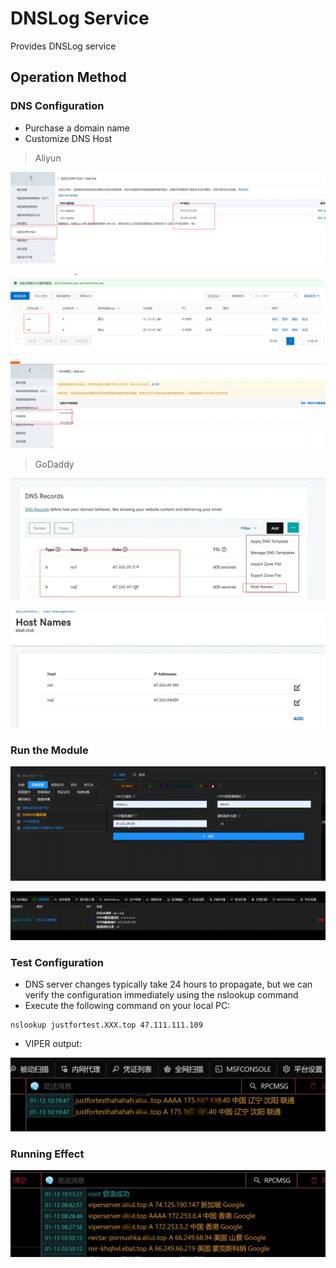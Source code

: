 # DNSLog Service
Provides DNSLog service

## Operation Method
### DNS Configuration
+ Purchase a domain name
+ Customize DNS Host

> Aliyun
>

![](img\ResourceDevelopment_Server_DNSLog\1.webp)

![](img\ResourceDevelopment_Server_DNSLog\2.webp)

![](img\ResourceDevelopment_Server_DNSLog\3.webp)

> GoDaddy

![](img\ResourceDevelopment_Server_DNSLog\4.webp)

![](img\ResourceDevelopment_Server_DNSLog\5.webp)

### Run the Module
![](img\ResourceDevelopment_Server_DNSLog\6.webp)

![](img\ResourceDevelopment_Server_DNSLog\7.webp)

### Test Configuration
+ DNS server changes typically take 24 hours to propagate, but we can verify the configuration immediately using the nslookup command
+ Execute the following command on your local PC:

```plain
nslookup justfortest.XXX.top 47.111.111.109
```

+ VIPER output:

![](img\ResourceDevelopment_Server_DNSLog\8.webp)

### Running Effect

![](img\ResourceDevelopment_Server_DNSLog\9.webp)